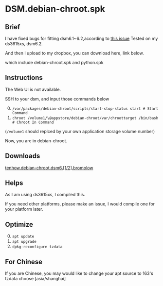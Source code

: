 # DSM.debian-chroot.spk
## Brief
I have fixed bugs for fitting dsm6.1~6.2,according to [this issue](https://github.com/SynoCommunity/spksrc/issues/1910)
Tested on my ds3615xs, dsm6.2.

And then I upload to my dropbox, you can download here, link below.

which include debian-chroot.spk and python.spk

## Instructions
The Web UI is not available.

SSH to your dsm, and input those commands below

0. `/var/packages/debian-chroot/scripts/start-stop-status start # Start Command`
1. `chroot /volume1/\@appstore/debian-chroot/var/chroottarget /bin/bash # Chroot In Command` 

(`/volume1` should replced by your own application storage volume number)

Now, you are in debian-chroot.

## Downloads
[tenhow.debian-chroot.dsm6.[1/2].bromolow](https://www.dropbox.com/s/r4udr737knvv3jo/tenhow.debian-chroot.dsm6.%5B1%3A2%5D.bromolow.zip?dl=0)

## Helps
As I am using ds3615xs, I compiled this.

If you need other platforms, please make an issue, I would compile one for your platform later.

## Optimize
0. `apt update`
0. `apt upgrade`
0. `dpkg-reconfigure tzdata`



## For Chinese
If you are Chinese, you may would like to change your apt source to 163's
tzdata choose [asia/shanghai]

